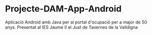 # Projecte-DAM-App-Android
Aplicació Android amb Java per al portal d'ocupació per a major de 50 anys. Presentat al IES Jaume II el Just de Tavernes de la Valldigna 
